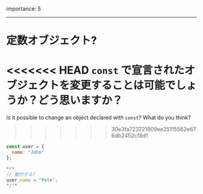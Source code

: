 importance: 5

---

# 定数オブジェクト?

<<<<<<< HEAD
`const` で宣言されたオブジェクトを変更することは可能でしょうか？どう思いますか？
=======
Is it possible to change an object declared with `const`? What do you think?
>>>>>>> 30e3fa723721909ee25115562e676db2452cf8d1

```js
const user = {
  name: "John"
};

*!*
// 動作する?
user.name = "Pete";
*/!*
```
